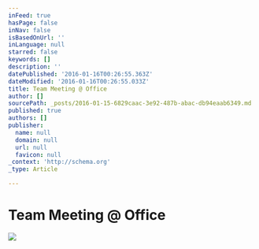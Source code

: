 ```yaml
---
inFeed: true
hasPage: false
inNav: false
isBasedOnUrl: ''
inLanguage: null
starred: false
keywords: []
description: ''
datePublished: '2016-01-16T00:26:55.363Z'
dateModified: '2016-01-16T00:26:55.033Z'
title: Team Meeting @ Office
author: []
sourcePath: _posts/2016-01-15-6829caac-3e92-487b-abac-db94eaab6349.md
published: true
authors: []
publisher:
  name: null
  domain: null
  url: null
  favicon: null
_context: 'http://schema.org'
_type: Article

---
```

# Team Meeting @ Office
![](https://s3-us-west-2.amazonaws.com/the-grid-img/p/921fe79d0cf3f274cca81d1505bcae5287bd3377.png)